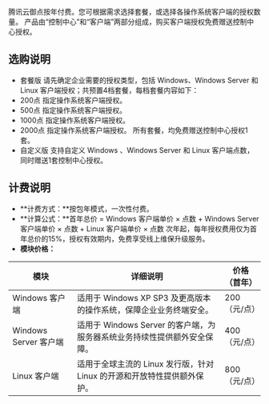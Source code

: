 腾讯云御点按年付费。您可根据需求选择套餐，或选择各操作系统客户端的授权数量。 产品由“控制中心”和“客户端”两部分组成，购买客户端授权免费赠送控制中心授权。

## 选购说明
- 套餐版
请先确定企业需要的授权类型，包括 Windows、Windows Server 和 Linux 客户端授权；共预置4档套餐，每档套餐内容如下：
 - 200点 指定操作系统客户端授权。
 - 500点 指定操作系统客户端授权。
 - 1000点 指定操作系统客户端授权。
 - 2000点 指定操作系统客户端授权。
所有套餐，均免费赠送控制中心授权1套。
- 自定义版
支持自定义 Windows 、Windows Server 和 Linux 客户端点数，同时赠送1套控制中心授权。

## 计费说明
- **计费方式：**按包年模式，一次性付费。
- **计算公式：**首年总价 =  Windows 客户端单价 × 点数 + Windows Server 客户端单价 × 点数 + Linux 客户端单价 × 点数
次年起，每年授权费用仅为首年总价的15%，授权有效期内，免费享受线上维保升级服务。
- **模块价格：**

| 模块                | 详细说明                                     | 价格（首年）       |
| ----------------- | ---------------------------------------- | --------- |
| Windows 客户端              | 适用于 Windows XP SP3 及更高版本的操作系统，保障企业业务终端安全。     |200（元/点） |
|Windows Server 客户端 | 适用于 Windows Server 的客户端，为服务器系统业务持续性提供额外安全保障。 |400（元/点） |
| Linux 客户端        | 适用于全球主流的 Linux 发行版，针对 Linux 的开源和开放特性提供额外保护。     |800（元/点）  |


